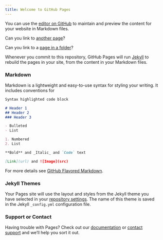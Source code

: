 ```yaml
---
title: Welcome to GitHub Pages
---
```


You can use the [editor on GitHub](https://github.com/tysonfromearth/tysonfromearth.github.io/edit/master/index.md) to maintain and preview the content for your website in Markdown files.

Can you link to [another page](https://tysonfromearth.github.io/anotherpage.md)?

Can you link to a [page in a folder](https://tysonfromearth.github.io/test-project)?

Whenever you commit to this repository, GitHub Pages will run [Jekyll](https://jekyllrb.com/) to rebuild the pages in your site, from the content in your Markdown files.

### Markdown

Markdown is a lightweight and easy-to-use syntax for styling your writing. It includes conventions for

```markdown
Syntax highlighted code block

# Header 1
## Header 2
### Header 3

- Bulleted
- List

1. Numbered
2. List

**Bold** and _Italic_ and `Code` text

[Link](url) and ![Image](src)
```

For more details see [GitHub Flavored Markdown](https://guides.github.com/features/mastering-markdown/).

### Jekyll Themes

Your Pages site will use the layout and styles from the Jekyll theme you have selected in your [repository settings](https://github.com/tysonfromearth/tysonfromearth.github.io/settings). The name of this theme is saved in the Jekyll `_config.yml` configuration file.

### Support or Contact

Having trouble with Pages? Check out our [documentation](https://help.github.com/categories/github-pages-basics/) or [contact support](https://github.com/contact) and we’ll help you sort it out.
